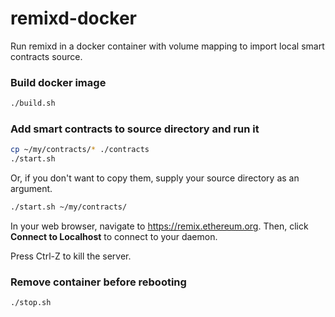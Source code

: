 # remixd-docker
Run remixd in a docker container with volume mapping to import local smart contracts source.

### Build docker image
```sh
./build.sh
```

### Add smart contracts to source directory and run it
```sh
cp ~/my/contracts/* ./contracts
./start.sh
```

Or, if you don't want to copy them, supply your source directory as an argument.
```sh
./start.sh ~/my/contracts/
```

In your web browser, navigate to https://remix.ethereum.org. Then, click **Connect to Localhost** to connect to your daemon.

Press Ctrl-Z to kill the server.

### Remove container before rebooting
```sh
./stop.sh
```
